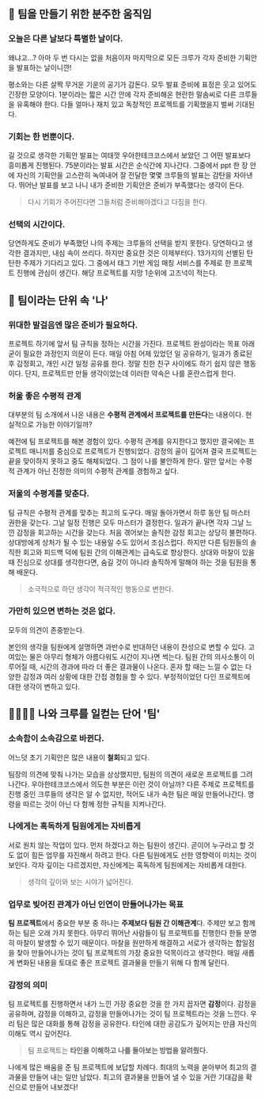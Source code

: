 ## 👣 팀을 만들기 위한 분주한 움직임

### 오늘은 다른 날보다 특별한 날이다.

왜냐고...? 아마 두 번 다시는 없을 처음이자 마지막으로 모든 크루가 각자 준비한 기획안을 발표하는 날이니깐!

평소와는 다른 살짝 무거운 기운의 공기가 감돈다. 모두 발표 준비에 표정은 웃고 있어도 긴장한 모양이다. 1분이라는 짧은 시간 안에 각자 준비해온 현란한 말솜씨로 다른 크루들을 유혹해야 한다. 다들 얼마나 재치 있고 독창적인 프로젝트를 기획했을지 벌써 기대된다.



### 기회는 한 번뿐이다.

길 것으로 생각한 기획안 발표는 여태껏 우아한테크코스에서 보았던 그 어떤 발표보다 흥미롭게 진행된다. 75분이라는 발표 시간은 순식간에 지나간다. 그중에서 ppt 한 장 안에 자신의 기획안을 고스란히 녹여내어 잘 전달한 몇몇 크루들의 발표는 감탄을 자아낸다. 뛰어난 발표를 보고 나니 내가 준비한 기획안은 준비가 부족했다는 생각이 든다.

> 다시 기회가 주어진다면 그들처럼 준비해야겠다고 다짐을 한다.



### 선택의 시간이다.

당연하게도 준비가 부족했던 나의 주제는 크루들의 선택을 받지 못한다. 당연하다고 생각한 결과지만, 내심 속이 쓰리다. 하지만 중요한 것은 이제부터다. 13가지의 선별된 탄탄한 주제가 기다리고 있다. 그 중에서 태그 기반 게임 매칭 서비스를 주제로 한 프로젝트 진행에 관심이 생긴다. 해당 프로젝트를 지망 1순위에 고즈넉이 적는다.



## 🕺 팀이라는 단위 속 '나'

### 위대한 발걸음엔 많은 준비가 필요하다.

프로젝트 하기에 앞서 팀 규칙을 정하는 시간을 가진다. 프로젝트 완성이라는 목표 아래 굳이 필요한 과정인지 의문이 든다. 매일 아침 어제 있었던 일 공유하기, 일과가 종료된 후 감정회고, 개인 시간 일정 공유를 한다. 정말 친한 친구 사이에도 하기 쉽지 않은 행동이다. 단지, 프로젝트만 만들 생각이었는데 이러한 약속은 나를 혼란스럽게 한다.



### 허울 좋은 수평적 관계

대부분의 팀 소개에서 나온 내용은 <b>수평적 관계에서 프로젝트를 만든다</b>는 내용이다. 현실적으로 가능한 이야기일까?

예전에 팀 프로젝트를 해본 경험이 있다. 수평적 관계를 유지한다고 했지만 결국에는 프로젝트 매니저를 중심으로 프로젝트가 진행되었다. 감정의 골이 깊어져 결국 프로젝트는 끝을 맞이하지 못하고 중도 해체되었다. 그 점이 나를 불안하게 한다. 말만 앞서는 수평적 관계가 아닌 진정한 의미의 수평적 관계를 경험하고 싶다.



### 저울의 수평계를 맞춘다.

팀 규칙은 수평적 관계를 맞추는 최고의 도구다. 매일 돌아가면서 하루 동안 팀 마스터 권한을 갖는다. 그날 일정 진행은 모두 마스터가 결정한다. 일과가 끝나면 각자 그날 느낀 감정을 회고하는 시간을 갖는다. 처음 겪어보는 솔직한 감정 회고는 상당히 불편하다. 상대방에게 상처가 될 수 있는 내용일 수도 있어서 조심스럽다. 하지만 다른 팀원들의 솔직한 회고와 피드백 덕에 팀원 간의 이해관계는 급속도로 향상한다. 상대와 마찰이 있을 때 진심으로 상대를 생각한다면, 숨길 것이 아니라 솔직하게 말해야 하는 것을 팀원을 통해 배운다.

> 소극적으로 하던 생각이 적극적인 행동으로 변한다.



### 가만히 있으면 변하는 것은 없다.

모두의 의견이 존중받는다. 

본인의 생각을 팀원에게 설명하면 과반수로 반대하던 내용이 찬성으로 변할 수 있다. 고여있는 물은 아무리 형체가 아름다워도 시간이 지나면 썩는다. 팀원 간의 의사소통이 이루어질 때, 시간의 경과에 따라 더 좋은 결과물이 나온다. 혼자 할 때는 느낄 수 없는 다양한 감정과 여러 상황에 대한 간접 경험을 할 수 있다. 부정적이었던 다인 프로젝트에 대한 생각이 변하고 있다.



## 👨‍👩‍👦‍👦 나와 크루를 일컫는 단어 '팀'

### 소속함이 소속감으로 바뀐다.

어느덧 초기 기획안은 많은 내용이 <b>철회</b>되고 있다.

팀장의 의견에 맞춰 나가는 모습을 상상했지만, 팀원의 의견이 새로운 프로젝트를 그려나간다. 우아한테크코스에서 의도한 부분은 이런 것이 아닐까? 다른 주제로 프로젝트를 진행 중인 크루들의 생각은 알 수 없지만, 적어도 내가 속한 팀은 매일 만들어나간다. 명령을 따르는 것이 아닌 다 함께 정한 규칙을 지켜나간다.



### 나에게는 혹독하게 팀원에게는 자비롭게

서로 원치 않는 작업이 있다. 먼저 하겠다고 하는 팀원이 생긴다. 곧이어 누구라고 할 것도 없이 힘든 업무를 자진해서 하려고 한다. 다른 팀원에게도 선한 영향력이 미치는 것이 보인다.  각자 깊이는 다르겠지만, 자신에게는 혹독하게 팀원에게는 자비롭게 대한다.

> 생각의 깊이와 보는 시야가 넓어진다.



### 업무로 빚어진 관계가 아닌 인연이 만들어나가는 목표

<b>팀 프로젝트</b>에서 중요한 부분 중 하나는 <b>주제보다 팀원 간 이해관계</b>다. 주제만 보고 함께하는 팀은 오래 가지 못한다. 아무리 뛰어난 사람들이 팀 프로젝트를 진행한다 한들 분명히 마찰이 발생할 수 있기 때문이다. 마찰을 원만하게 해결하고 서로가 생각하는 합일점을 찾아 만들어나가는 것이 팀 프로젝트의 가장 중요한 덕목이라고 생각한다. 매일 새롭게 변화된 내용을 토대로 좋은 프로젝트 결과물을 만들기 위해 다 함께 달린다.



### 감정의 의미

팀 프로젝트를 진행하면서 내가 느낀 가장 중요한 것을 한 가지 꼽자면 <b>감정</b>이다. 감정을 공유하며, 감정을 이해하고, 감정을 만들어나가는 것이 팀 프로젝트라는 것을 느낀다. 우리 팀은 많은 대화를 통해 감정을 공유한다. 타인에 대한 공감도가 깊어지는 만큼 자신의 이해도 역시 깊어진다.

> 팀 프로젝트는 <b>타인을 이해하고 나를 돌아보는 방법을 알려줬다.</b>

나에게 많은 배움을 준 팀 프로젝트에 보답할 차례다. 최대의 노력을 쏟아부어 최고의 결과물을 만들어 내는 일만 남았다. 최고의 결과물을 만들어 낼 수 있을 거란 기대감을 확신으로 만들어 내보겠다!